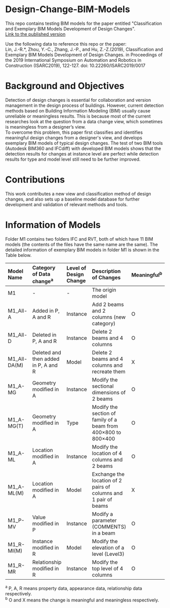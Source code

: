 # Design-Change-BIM-Models

This repo contains testing BIM models for the paper entitled "Classification and Exemplary BIM Models Development of Design Changes".  
[Link to the published version](https://www.iaarc.org/publications/fulltext/ISARC_2019_Paper_29.pdf)

Use the following data to reference this repo or the paper:  
Lin, J.-R.\*, Zhou, Y.-C., Zhang, J.-P., and Hu, Z.-Z.(2019), Classification and Exemplary BIM Models Development of Design Changes. in Proceedings of the 2019 International Symposium on Automation and Robotics in Construction (ISARC2019), 122-127. doi: 10.22260/ISARC2019/0017

# Background and Objectives

Detection of design changes is essential for collaboration and version management in the design process of buildings. However, current detection methods based on Building Information Modeling (BIM) usually cause unreliable or meaningless results. This is because most of the current researches look at the question from a data change view, which sometimes is meaningless from a designer’s view.  
To overcome this problem, this paper first classifies and identifies meaningful design changes from a designer's view, and develops exemplary BIM models of typical design changes. The test of two BIM tools (Autodesk BIM360 and IFCdiff) with developed BIM models shows that the detection results for changes at instance level are perfect while detection results for type and model level still need to be further improved. 

# Contributions

This work contributes a new view and classification method of design changes, and also sets up a baseline model database for further development and validation of relevant methods and tools.

# Information of Models

Folder M1 contains two folders IFC and RVT, both of which have 11 BIM models (the contents of the files have the same name are the same). The detailed information of exemplary BIM models in folder M1 is shown in the Table below.  

|Model Name|Category of Data change<sup>a</sup>|Level of Design Change|Description of Changes|Meaningful<sup>b</sup>|
|:--|:--|:--|:--|:--|
|M1|-|-|The origin model| |
|M1_All-A|Added in P, A and R|Instance|Add 2 beams and 2 columns (new category)|O|
|M1_All-D|Deleted in P, A and R|Instance|Delete 2 beams and 4 columns|O|
|M1_All-DA(M)|Deleted and then added in P, A and R|Model|Delete 2 beams and 4 columns and recreate them|X|
|M1_A-MG|Geometry modified in A|Instance|Modify the sectional dimensions of 2 beams|O|
|M1_A-MG(T)|Geometry modified in A|Type|Modify the section of family of a beam from 400×800 to 800×400|O|
|M1_A-ML|Location modified in A|Instance|Modify the location of 4 columns and 2 beams|O|
|M1_A-ML(M)|Location modified in A|Model| Exchange the location of 2 pairs of columns and 1 pair of beams|X|
|M1_P-MV|Value modified in P|Instance|Modify a parameter (COMMENTS) in a beam|O|
|M1_R-MI(M)|Instance modified in R|Model|Modify the elevation of a level (Level3)|O|
|M1_R-MR|Relationship modified in R|Instance|Modify the top level of 4 columns|O|

<sup>a</sup> P, A, R means property data, appearance data, relationship data respectively.  
<sup>b</sup> O and X means the change is meaningful and meaningless respectively.
